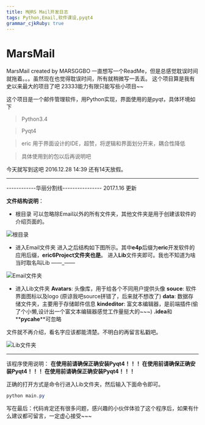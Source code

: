 ```yaml
---
title: M@RS Mail开发日志
tags: Python,Email,软件课设,pyqt4
grammar_cjkRuby: true
---
```


# MarsMail
MarsMail created by MARSGGBO
一直想写一个ReadMe，但是总感觉耽误时间就拖着。。。虽然现在也觉得耽误时间，所有就稍微写一丢丢。
这个项目算是我有史以来最大的项目了吧
23333能力有限只能写些小项目~~

这个项目是一个邮件管理软件，用Python实现，界面使用的是pyqt，具体环境如下
> Python3.4

> Pyqt4

> eric 用于界面设计的IDE，超赞，将逻辑和界面划分开来，耦合性降低

> 具体使用到的包以后再说明吧


今天就写到这吧
2016.12.28 14:39 还有14天放假。


----------


------------华丽分割线----------------
2017.1.16 更新

**文件结构说明**：
- 根目录
可以忽略除Email以外的所有文件夹，其他文件夹是用于创建该软件的介绍页面的。

![根目录](http://i1.piimg.com/1949/c48440a4d75f2d97.png)

- 进入Email文件夹
进入之后结构如下图所示。其中**e4p**后缀为**eric**开发软件的应用后缀，**eric6Project文件夹也是**。
进入**Lib**文件夹即可。我也不知道为啥当时取名叫Lib ——_——

![Email文件夹](http://i1.piimg.com/1949/e1e296c7282ffe41.png)

- 进入Lib文件夹
**Avatars**: 头像库，用于给各个不同用户提供头像
**souce**: 软件界面图标以及logo (原谅我吧source拼错了，后来就不想改了)
**data**: 数据存储文件夹，主要用于存储邮件信息
**kindeditor**: 富文本编辑器，是前端插件(偷了个小懒,设计出一个富文本编辑器感觉工作量挺大的~~~)
**.idea**和**__pycahe__**可忽略

文件就不再介绍，看名字应该都能清楚。不明白的再留言私戳吧。


![Lib文件夹](http://i1.piimg.com/1949/11c5d25de48839e1.png)


----------


该程序使用说明：
**在使用前请确保正确安装Pyqt4！！！
在使用前请确保正确安装Pyqt4！！！
在使用前请确保正确安装Pyqt4！！！**

正确的打开方式是命令行进入Lib文件夹，然后输入下面命令即可。
```powershell
python main.py
```

写在最后：代码肯定还有很多问题，感兴趣的小伙伴体验了这个程序后，如果有什么建议都可留言，一定虚心接受~~~